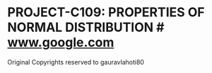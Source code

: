 # PROJECT-C109: PROPERTIES OF NORMAL DISTRIBUTION # www.google.com
Original Copyrights reserved to gauravlahoti80
